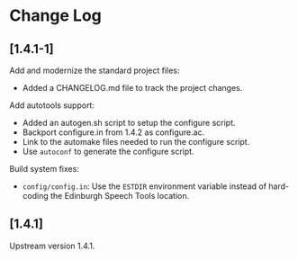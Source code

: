 # Change Log

## [1.4.1-1]

Add and modernize the standard project files:

  * Added a CHANGELOG.md file to track the project changes.

Add autotools support:

  * Added an autogen.sh script to setup the configure script.
  * Backport configure.in from 1.4.2 as configure.ac.
  * Link to the automake files needed to run the configure script.
  * Use `autoconf` to generate the configure script.

Build system fixes:

  * `config/config.in`: Use the `ESTDIR` environment variable instead of
    hard-coding the Edinburgh Speech Tools location.

## [1.4.1]

Upstream version 1.4.1.
